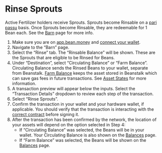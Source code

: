 # Rinse Sprouts

Active Fertilizer holders receive Sprouts. Sprouts become Rinsable on a [pari passu](../../protocol/glossary.md#pari-passu) basis. Once Sprouts become Rinsable, they are redeemable for 1 Bean each. See the [Barn](../../farm/barn.md) page for more info.

1. Make sure you are on [app.bean.money](https://app.bean.money/) and [connect your wallet](../getting-started/connect-wallet.md).
2. Navigate to the “Barn” page.
3. Select the “Rinse” tab. The “Rinsable Balance” will be shown. These are the Sprouts that are eligible to be Rinsed for Beans.
4. Under “Destination”, select “Circulating Balance” or “Farm Balance”. Circulating Balance sends the Rinsed Beans to your wallet, separate from Beanstalk. [Farm Balance](../../protocol/asset-states.md) keeps the asset stored in Beanstalk which can save gas fees in future transactions. See [Asset States](../../protocol/asset-states.md) for more information.
5. A transaction preview will appear below the inputs. Select the “Transaction Details” dropdown to review each step of the transaction.
6. Select “Rinse Sprouts”.
7. Confirm the transaction in your wallet and your hardware wallet, if applicable. You should verify that the transaction is interacting with the [correct contract](../../protocol/contracts.md) before signing it.
8. After the transaction has been confirmed by the network, the location of your assets will depend on the option selected in Step 4:
   * If “Circulating Balance” was selected, the Beans will be in your wallet. Your Circulating Balance is also shown on the [Balances](https://app.bean.money/#/balances) page.
   * If “Farm Balance” was selected, the Beans will be shown on the [Balances](https://app.bean.money/#/balances) page.
